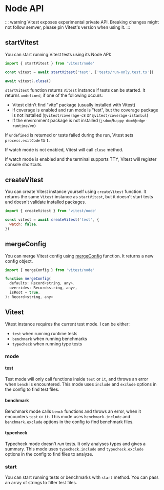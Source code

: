 # Node API

::: warning
Vitest exposes experimental private API. Breaking changes might not follow semver, please pin Vitest's version when using it.
:::

## startVitest

You can start running Vitest tests using its Node API:

```js
import { startVitest } from 'vitest/node'

const vitest = await startVitest('test', ['tests/run-only.test.ts'])

await vitest?.close()
```

`startVitest` function returns `Vitest` instance if tests can be started. It returns `undefined`, if one of the following occurs:

- Vitest didn't find "vite" package (usually installed with Vitest)
- If coverage is enabled and run mode is "test", but the coverage package is not installed (`@vitest/coverage-c8` or `@vitest/coverage-istanbul`)
- If the environment package is not installed (`jsdom`/`happy-dom`/`@edge-runtime/vm`)

If `undefined` is returned or tests failed during the run, Vitest sets `process.exitCode` to `1`.

If watch mode is not enabled, Vitest will call `close` method.

If watch mode is enabled and the terminal supports TTY, Vitest will register console shortcuts.

## createVitest

You can create Vitest instance yourself using `createVitest` function. It returns the same `Vitest` instance as `startVitest`, but it doesn't start tests and doesn't validate installed packages.

```js
import { createVitest } from 'vitest/node'

const vitest = await createVitest('test', {
  watch: false,
})
```

## mergeConfig

You can merge Vitest config using [mergeConfig](https://vitejs.dev/guide/api-javascript.html#mergeconfig) function. It returns a new config object.

```js
import { mergeConfig } from 'vitest/node'

function mergeConfig(
  defaults: Record<string, any>,
  overrides: Record<string, any>,
  isRoot = true,
): Record<string, any>
```

## Vitest

Vitest instance requires the current test mode. I can be either:

- `test` when running runtime tests
- `benchmark` when running benchmarks
- `typecheck` when running type tests

### mode

#### test

Test mode will only call functions inside `test` or `it`, and throws an error when `bench` is encountered. This mode uses `include` and `exclude` options in the config to find test files.

#### benchmark

Benchmark mode calls `bench` functions and throws an error, when it encounters `test` or `it`. This mode uses `benchmark.include` and `benchmark.exclude` options in the config to find benchmark files.

#### typecheck

Typecheck mode doesn't _run_ tests. It only analyses types and gives a summary. This mode uses `typecheck.include` and `typecheck.exclude` options in the config to find files to analyze.

### start

You can start running tests or benchmarks with `start` method. You can pass an array of strings to filter test files.
